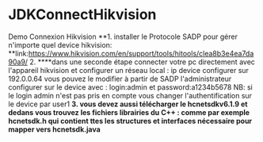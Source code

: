 # JDKConnectHikvision
Demo Connexion Hikvision
**1. installer le Protocole SADP pour gérer n'importe quel device hikvision:
**link:https://www.hikvision.com/en/support/tools/hitools/clea8b3e4ea7da90a9/
2. ****dans une seconde étape connecter votre pc directement avec l'appareil hikvision et configurer un réseau local :
ip device configurer sur 192.0.0.64 vous pouvez le modifier à partir de SADP
l'administrateur configurer sur le device avec :
login:admin et password:a1234b5678
NB: si le login admin n'est pas pris en compte vous changer l'authentification sur le device par user1
**3. vous devez aussi télécharger le hcnetsdkv6.1.9 et dedans vous trouvez les fichiers librairies du C++ :
comme par exemple hcnetsdk.h qui contient ttes les structures et interfaces nécessaire pour mapper vers hcnetsdk.java**
